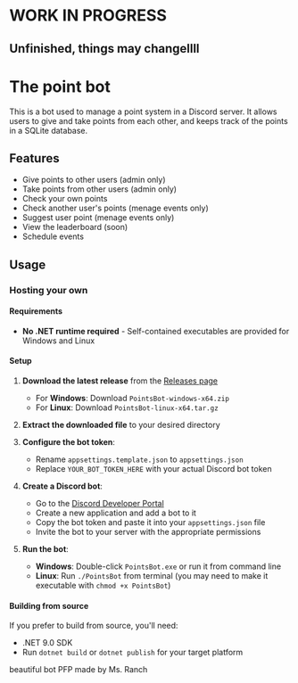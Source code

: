 ﻿# WORK IN PROGRESS
## Unfinished, things may changellll
# The point bot
This is a bot used to manage a point system in a Discord server. It allows users to give and take points from each other, and keeps track of the points in a SQLite database.
## Features
- Give points to other users (admin only)
- Take points from other users (admin only)
- Check your own points
- Check another user's points (menage events only)
- Suggest user point (menage events only)
- View the leaderboard (soon)
- Schedule events
## Usage
### Hosting your own
#### Requirements
- **No .NET runtime required** - Self-contained executables are provided for Windows and Linux

#### Setup
1. **Download the latest release** from the [Releases page](https://github.com/Tungstenfur/PointsBot/releases)
   - For **Windows**: Download `PointsBot-windows-x64.zip`
   - For **Linux**: Download `PointsBot-linux-x64.tar.gz`

2. **Extract the downloaded file** to your desired directory

3. **Configure the bot token**:
   - Rename `appsettings.template.json` to `appsettings.json`
   - Replace `YOUR_BOT_TOKEN_HERE` with your actual Discord bot token

4. **Create a Discord bot**:
   - Go to the [Discord Developer Portal](https://discord.com/developers/applications)
   - Create a new application and add a bot to it
   - Copy the bot token and paste it into your `appsettings.json` file
   - Invite the bot to your server with the appropriate permissions

5. **Run the bot**:
   - **Windows**: Double-click `PointsBot.exe` or run it from command line
   - **Linux**: Run `./PointsBot` from terminal (you may need to make it executable with `chmod +x PointsBot`)

#### Building from source
If you prefer to build from source, you'll need:
- .NET 9.0 SDK
- Run `dotnet build` or `dotnet publish` for your target platform

beautiful bot PFP made by Ms. Ranch

